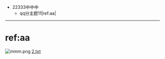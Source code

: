 - 22333中中中
	- qq分主题11|ref:aa|[](https://baidu.com)
	
***
# ref:aa
![mmm.png](assets/mmm.png) 
[2.txt](assets/2.txt)